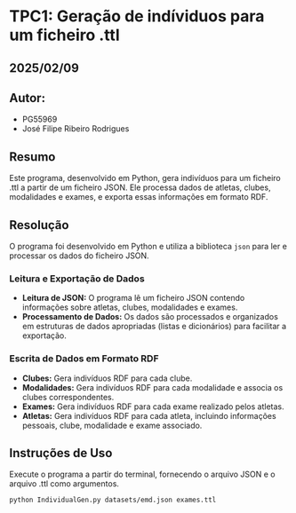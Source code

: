 # TPC1: Geração de indíviduos para um ficheiro .ttl
## 2025/02/09

## Autor:
- PG55969
- José Filipe Ribeiro Rodrigues

## Resumo

Este programa, desenvolvido em Python, gera indivíduos para um ficheiro .ttl a partir de um ficheiro JSON. Ele processa dados de atletas, clubes, modalidades e exames, e exporta essas informações em formato RDF.

## Resolução

O programa foi desenvolvido em Python e utiliza a biblioteca `json` para ler e processar os dados do ficheiro JSON.

### Leitura e Exportação de Dados

- **Leitura de JSON:** O programa lê um ficheiro JSON contendo informações sobre atletas, clubes, modalidades e exames.
- **Processamento de Dados:** Os dados são processados e organizados em estruturas de dados apropriadas (listas e dicionários) para facilitar a exportação.

### Escrita de Dados em Formato RDF

- **Clubes:** Gera indivíduos RDF para cada clube.
- **Modalidades:** Gera indivíduos RDF para cada modalidade e associa os clubes correspondentes.
- **Exames:** Gera indivíduos RDF para cada exame realizado pelos atletas.
- **Atletas:** Gera indivíduos RDF para cada atleta, incluindo informações pessoais, clube, modalidade e exame associado.

## Instruções de Uso

Execute o programa a partir do terminal, fornecendo o arquivo JSON e o arquivo .ttl como argumentos.

```
python IndividualGen.py datasets/emd.json exames.ttl
```
